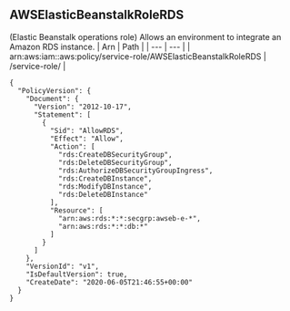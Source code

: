
## AWSElasticBeanstalkRoleRDS
(Elastic Beanstalk operations role) Allows an environment to integrate an Amazon RDS instance.
| Arn | Path |
| --- | --- |
| arn:aws:iam::aws:policy/service-role/AWSElasticBeanstalkRoleRDS | /service-role/ |
```
{
  "PolicyVersion": {
    "Document": {
      "Version": "2012-10-17",
      "Statement": [
        {
          "Sid": "AllowRDS",
          "Effect": "Allow",
          "Action": [
            "rds:CreateDBSecurityGroup",
            "rds:DeleteDBSecurityGroup",
            "rds:AuthorizeDBSecurityGroupIngress",
            "rds:CreateDBInstance",
            "rds:ModifyDBInstance",
            "rds:DeleteDBInstance"
          ],
          "Resource": [
            "arn:aws:rds:*:*:secgrp:awseb-e-*",
            "arn:aws:rds:*:*:db:*"
          ]
        }
      ]
    },
    "VersionId": "v1",
    "IsDefaultVersion": true,
    "CreateDate": "2020-06-05T21:46:55+00:00"
  }
}
```

